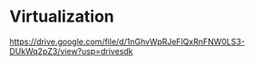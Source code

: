 # Virtualization
https://drive.google.com/file/d/1nGhvWpRJeFlQxRnFNW0LS3-DUkWq2pZ3/view?usp=drivesdk
